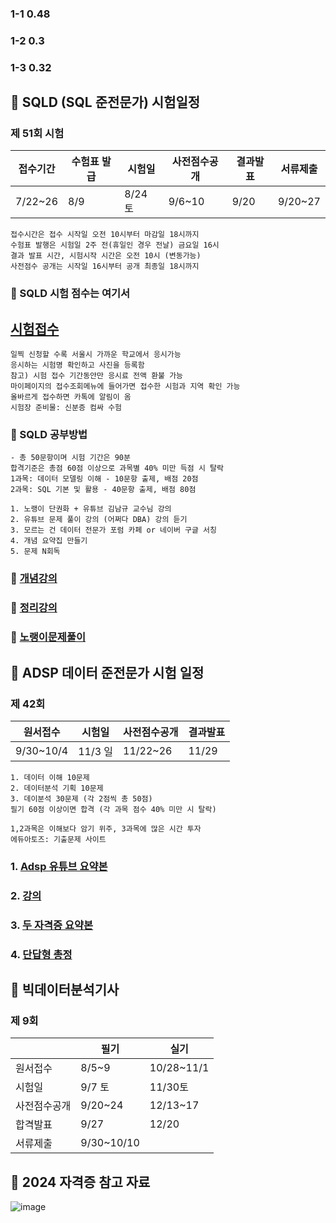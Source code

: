 ### 1-1 0.48
### 1-2 0.3
### 1-3 0.32

## 🔴 SQLD (SQL 준전문가) 시험일정
### 제 51회 시험 
|접수기간|수험표 발급|시험일|사전점수공개|결과발표|서류제출|
|--------|-----------|-------|------------|--------|--------|
|7/22~26|8/9|8/24 토|9/6~10|9/20|9/20~27|
```
접수시간은 접수 시작일 오전 10시부터 마감일 18시까지
수험표 발행은 시험일 2주 전(휴일인 경우 전날) 금요일 16시
결과 발표 시간, 시험시작 시간은 오전 10시 (변동가능)
사전점수 공개는 시작일 16시부터 공개 최종일 18시까지
```
### 📌 SQLD 시험 점수는 여기서
## [시험접수](https://www.dataq.or.kr/www/main.do)
```
일찍 신청할 수록 서울시 가까운 학교에서 응시가능
응시하는 시험명 확인하고 사진을 등록함
참고) 시험 접수 기간동안만 응시료 전액 환불 가능
마이페이지의 접수조회메뉴에 들어가면 접수한 시험과 지역 확인 가능
올바르게 접수하면 카톡에 알림이 옴
시험장 준비물: 신분증 컴싸 수험
```
### 📌 SQLD 공부방법
```
- 총 50문항이며 시험 기간은 90분
합격기준은 총점 60점 이상으로 과목별 40% 미만 득점 시 탈락
1과목: 데이터 모델링 이해 - 10문항 출제, 배점 20점
2과목: SQL 기본 및 활용 - 40문항 출제, 배점 80점

```
```
1. 노랭이 단권화 + 유튜브 김남규 교수님 강의
2. 유튜브 문제 풀이 강의 (어쩌다 DBA) 강의 듣기
3. 모르는 건 데이터 전문가 포럼 카페 or 네이버 구글 서칭
4. 개념 요약집 만들기
5. 문제 N회독
```
### 🔵 [개념강의](https://www.youtube.com/playlist?list=PLg_wJlcMiuKtGdlIaAZ0rOPPQuTDENnEQ)
### 🔵 [정리강의](https://www.youtube.com/playlist?list=PLNsNSwihNQrfFimQexetKXjLEthvNw8uq)
### 🔵 [노랭이문제풀이](https://www.youtube.com/playlist?list=PL_hDrax6_odulENm_BrLTbbzLQCWYYf__)


## 🔴 ADSP 데이터 준전문가 시험 일정
### 제 42회
|원서접수|시험일|사전점수공개|결과발표|
|--------|------|------------|---------|
|9/30~10/4|11/3 일|11/22~26|11/29|

```
1. 데이터 이해 10문제
2. 데이터분석 기획 10문제
3. 데이분석 30문제 (각 2점씩 총 50점)
필기 60점 이상이면 합격 (각 과목 점수 40% 미만 시 탈락)

1,2과목은 이해보다 암기 위주, 3과목에 많은 시간 투자
에듀아토즈: 기출문제 사이트

```
### 1. [Adsp 유튜브 요약본](https://youtu.be/6h6Dsh6IMgA?si=dNQCs1Dhqb6XMRjn)
### 2. [강의](https://www.youtube.com/channel/UCINY8MNBVyQgI5ZPaj1Mf0Q)
### 3. [두 자격증 요약본](https://zoomina.github.io/2022/01/06/ADsP_SQLD/)
### 4. [단답형 총정](https://blog.naver.com/2zero_kismet/223076180415)

## 🔴 빅데이터분석기사
### 제 9회
||필기|실기|
|----|----|----|
|원서접수|8/5~9|10/28~11/1|
|시험일|9/7 토|11/30토|
|사전점수공개|9/20~24|12/13~17|
|합격발표|9/27|12/20|
|서류제출|9/30~10/10||

## 🔵 2024 자격증 참고 자료
![image](https://github.com/simsoohyeon/Machine-Learning-Deep-Learning-Study/assets/127268889/9eb027ef-e8d6-4c7e-a5da-d43e142634c2)
